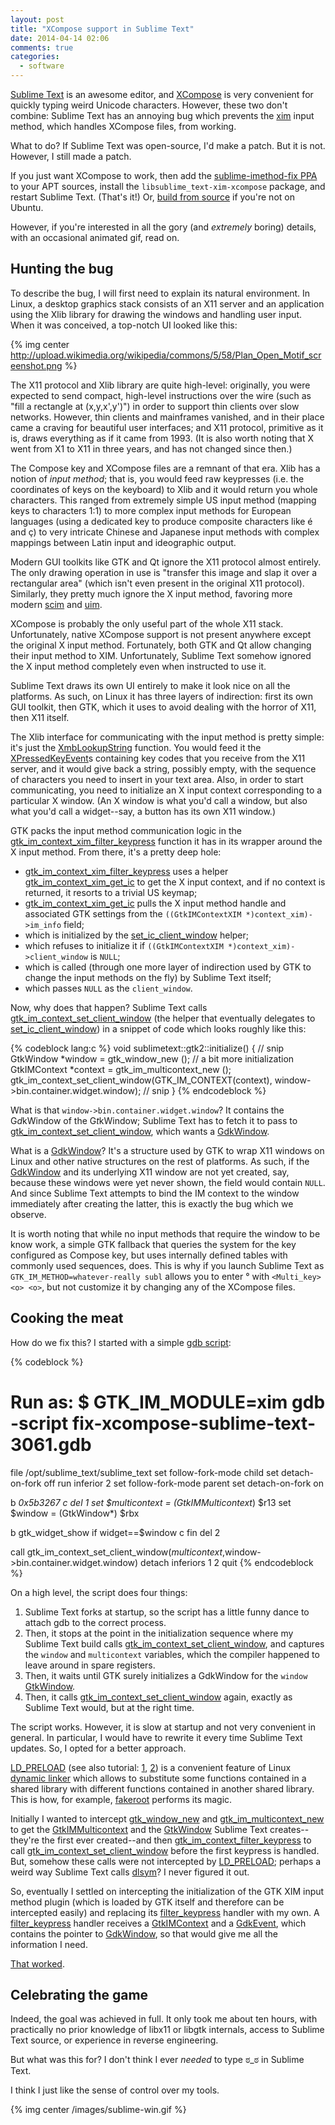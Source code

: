 ```yaml
---
layout: post
title: "XCompose support in Sublime Text"
date: 2014-04-14 02:06
comments: true
categories:
  - software
---
```


[Sublime Text][st] is an awesome editor, and [XCompose][] is very convenient for
quickly typing weird Unicode characters. However, these two don't combine:
Sublime Text has an annoying bug which prevents the [xim][] input method, which
handles XCompose files, from working.

What to do? If Sublime Text was open-source, I'd make a patch. But it is not.
However, I still made a patch.

If you just want XCompose to work, then add the [sublime-imethod-fix PPA][ppa]
to your APT sources, install the `libsublime_text-xim-xcompose` package,
and restart Sublime Text. (That's it!) Or, [build from source][gh] if you're not
on Ubuntu.

[st]: http://sublimetext.com/
[xcompose]: https://wiki.edubuntu.org/ComposeKey
[ppa]: https://launchpad.net/~whitequark/+archive/sublime-imethod-fix
[gh]: https://github.com/whitequark/sublime-imethod-fix
[xim]: http://en.wikipedia.org/wiki/X_Input_Method

However, if you're interested in all the gory (and *extremely* boring) details,
with an occasional animated gif, read on.

<!--more-->

Hunting the bug
---------------

To describe the bug, I will first need to explain its natural environment. In Linux,
a desktop graphics stack consists of an X11 server and an application using the Xlib
library for drawing the windows and handling user input. When it was conceived,
a top-notch UI looked like this:

{% img center http://upload.wikimedia.org/wikipedia/commons/5/58/Plan_Open_Motif_screenshot.png %}

The X11 protocol and Xlib library are quite high-level: originally, you were expected
to send compact, high-level instructions over the wire (such as "fill a rectangle
at (x,y,x',y')") in order to support thin clients over slow networks. However,
thin clients and mainframes vanished, and in their place came a craving for beautiful
user interfaces; and X11 protocol, primitive as it is, draws everything as if it came
from 1993. (It is also worth noting that X went from X1 to X11 in three years, and
has not changed since then.)

The Compose key and XCompose files are a remnant of that era. Xlib has a notion of
*input method*; that is, you would feed raw keypresses (i.e. the coordinates of
keys on the keyboard) to Xlib and it would return you whole characters. This ranged
from extremely simple US input method (mapping keys to characters 1:1) to more
complex input methods for European languages (using a dedicated key to produce
composite characters like é and ç) to very intricate Chinese and Japanese input
methods with complex mappings between Latin input and ideographic output.

Modern GUI toolkits like GTK and Qt ignore the X11 protocol almost entirely. The only
drawing operation in use is "transfer this image and slap it over a rectangular area"
(which isn't even present in the original X11 protocol). Similarly, they pretty
much ignore the X input method, favoring more modern [scim][] and [uim][].

[scim]: http://en.wikipedia.org/wiki/Smart_Common_Input_Method
[uim]: https://code.google.com/p/uim/

XCompose is probably the only useful part of the whole X11 stack. Unfortunately,
native XCompose support is not present anywhere except the original X input method.
Fortunately, both GTK and Qt allow changing their input method to XIM. Unfortunately,
Sublime Text somehow ignored the X input method completely even when instructed to
use it.

Sublime Text draws its own UI entirely to make it look nice on all the platforms.
As such, on Linux it has three layers of indirection: first its own GUI toolkit,
then GTK, which it uses to avoid dealing with the horror of X11, then X11 itself.

The Xlib interface for communicating with the input method is pretty simple:
it's just the [XmbLookupString][] function. You would feed it the
[XPressedKeyEvent][]s containing key codes that you receive from the X11
server, and it would give back a string, possibly empty, with the sequence
of characters you need to insert in your text area. Also, in order to
start communicating, you need to initialize an X input context corresponding
to a particular X window. (An X window is what you'd call a window, but also
what you'd call a widget--say, a button has its own X11 window.)

[xmblookupstring]: http://linux.die.net/man/3/xmblookupstring
[xpressedkeyevent]: http://linux.die.net/man/3/xkeyevent

GTK packs the input method communication logic in
the [gtk_im_context_xim_filter_keypress][] function it has in its wrapper
around the X input method. From there, it's a pretty deep hole:

  * [gtk_im_context_xim_filter_keypress][] uses a helper [gtk_im_context_xim_get_ic][]
    to get the X input context, and if no context is returned, it resorts to
    a trivial US keymap;
  * [gtk_im_context_xim_get_ic][] pulls the X input method handle and associated GTK
    settings from the `((GtkIMContextXIM *)context_xim)->im_info` field;
  * which is initialized by the [set_ic_client_window][] helper;
  * which refuses to initialize it if `((GtkIMContextXIM *)context_xim)->client_window` is `NULL`;
  * which is called (through one more layer of indirection used by GTK to change
    the input methods on the fly) by Sublime Text itself;
  * which passes `NULL` as the `client_window`.

Now, why does that happen? Sublime Text calls [gtk_im_context_set_client_window][] (the helper that
eventually delegates to [set_ic_client_window][]) in a snippet of code which looks roughly
like this:

{% codeblock lang:c %}
void sublimetext::gtk2::initialize() {
  // snip
  GtkWindow *window = gtk_window_new ();
  // a bit more initialization
  GtkIMContext *context = gtk_im_multicontext_new ();
  gtk_im_context_set_client_window(GTK_IM_CONTEXT(context), window->bin.container.widget.window);
  // snip
}
{% endcodeblock %}

What is that `window->bin.container.widget.window`? It contains the G<em>d</em>kWindow
of the G<em>t</em>kWindow; Sublime Text has to fetch it to pass to
[gtk_im_context_set_client_window][], which wants a [GdkWindow][].

What is a [GdkWindow][]? It's a structure used by GTK to wrap X11 windows on Linux and
other native structures on the rest of platforms. As such, if the [GdkWindow][] and
its underlying X11 window are not yet created, say, because these windows were yet
never shown, the field would contain `NULL`. And since Sublime Text attempts to bind
the IM context to the window immediately after creating the latter, this is exactly
the bug which we observe.

It is worth noting that while no input methods that require the window to be know work,
a simple GTK fallback that queries the system for the key configured as Compose key, but
uses internally defined tables with commonly used sequences, does. This is why if you
launch Sublime Text as `GTK_IM_METHOD=whatever-really subl` allows you to enter
° with `<Multi_key> <o> <o>`, but not customize it by changing any of the XCompose files.

[gtk_im_context_xim_filter_keypress]: https://git.gnome.org/browse/gtk+/tree/modules/input/gtkimcontextxim.c?id=2.24.20#n687
[gtk_im_context_xim_get_ic]: https://git.gnome.org/browse/gtk+/tree/modules/input/gtkimcontextxim.c?id=2.24.20#n1389
[set_ic_client_window]: https://git.gnome.org/browse/gtk+/tree/modules/input/gtkimcontextxim.c?id=2.24.20#n616
[gtk_im_context_set_client_window]: https://developer.gnome.org/gtk3/stable/GtkIMContext.html#gtk-im-context-set-client-window
[GdkWindow]: https://developer.gnome.org/gdk3/stable/gdk3-Windows.html

Cooking the meat
----------------

How do we fix this? I started with a simple [gdb script][]:

{% codeblock %}
# Run as: $ GTK_IM_MODULE=xim gdb -script fix-xcompose-sublime-text-3061.gdb
file /opt/sublime_text/sublime_text
set follow-fork-mode child
set detach-on-fork off
run
inferior 2
set follow-fork-mode parent
set detach-on-fork on

b *0x5b3267
c
del 1
set $multicontext = (GtkIMMulticontext*) $r13
set $window = (GtkWindow*) $rbx

b gtk_widget_show if widget==$window
c
fin
del 2

call gtk_im_context_set_client_window($multicontext,$window->bin.container.widget.window)
detach inferiors 1 2
quit
{% endcodeblock %}

On a high level, the script does four things:

  1. Sublime Text forks at startup, so the script has a little funny dance to attach
     gdb to the correct process.
  2. Then, it stops at the point in the initialization sequence where my Sublime Text
     build calls [gtk_im_context_set_client_window][], and captures the `window`
     and `multicontext` variables, which the compiler happened to leave around in
     spare registers.
  3. Then, it waits until GTK surely initializes a GdkWindow for the `window` [GtkWindow][].
  4. Then, it calls [gtk_im_context_set_client_window][] again, exactly as Sublime Text
     would, but at the right time.

The script works. However, it is slow at startup and not very convenient in general.
In particular, I would have to rewrite it every time Sublime Text updates. So, I opted
for a better approach.

[LD_PRELOAD][] (see also tutorial: [1][preload tut1], [2][preload tut2]) is a convenient
feature of Linux [dynamic linker][] which allows to substitute some functions contained
in a shared library with different functions contained in another shared library. This is
how, for example, [fakeroot][] performs its magic.

Initially I wanted to intercept [gtk_window_new][] and [gtk_im_multicontext_new][]
to get the [GtkIMMulticontext][] and the [GtkWindow][] Sublime Text creates--they're
the first ever created--and then [gtk_im_context_filter_keypress][] to call
[gtk_im_context_set_client_window][] before the first keypress is handled. But, somehow
these calls were not intercepted by [LD_PRELOAD][]; perhaps a weird way Sublime Text
calls [dlsym][]? I never figured it out.

So, eventually I settled on intercepting the initialization of the GTK XIM input method
plugin (which is loaded by GTK itself and therefore can be intercepted easily)
and replacing its [filter_keypress][xim_filter_keypress] handler with my own.
A [filter_keypress][xim_filter_keypress] handler receives a [GtkIMContext][]
and a [GdkEvent][], which contains the pointer to [GdkWindow][], so that would
give me all the information I need.

[That worked][library].

[gdb script]: https://sourceware.org/gdb/onlinedocs/gdb/Command-Files.html
[ld_preload]: http://man7.org/linux/man-pages/man8/ld.so.8.html
[preload tut1]: http://www.catonmat.net/blog/simple-ld-preload-tutorial/
[preload tut2]: http://www.catonmat.net/blog/simple-ld-preload-tutorial-part-2/
[dynamic linker]: http://en.wikipedia.org/wiki/Dynamic_linker#ELF-based_Unix-like_systems
[fakeroot]: http://man.he.net/man1/fakeroot
[dlsym]: http://pubs.opengroup.org/onlinepubs/009695399/functions/dlsym.html
[xim_filter_keypress]: https://git.gnome.org/browse/gtk+/tree/modules/input/gtkimcontextxim.c?id=2.24.20#n534
[library]: https://github.com/whitequark/sublime-imethod-fix/blob/master/libsublime_text-xim-xcompose.c
[GtkWindow]: https://developer.gnome.org/gtk3/3.5/GtkWindow.html
[gtk_window_new]: https://developer.gnome.org/gtk3/stable/GtkWindow.html#gtk-window-new
[GtkIMMulticontext]: https://developer.gnome.org/gtk3/stable/GtkIMMulticontext.html
[gtk_im_multicontext_new]: https://developer.gnome.org/gtk3/stable/GtkIMMulticontext.html#gtk-im-multicontext-new
[gtk_im_context_filter_keypress]: https://developer.gnome.org/gtk3/3.0/GtkIMContext.html#gtk-im-context-filter-keypress
[GtkIMContext]: https://developer.gnome.org/gtk3/stable/GtkIMContext.html
[GdkEvent]: https://developer.gnome.org/gdk3/stable/gdk3-Event-Structures.html#GdkEventAny

Celebrating the game
--------------------

Indeed, the goal was achieved in full. It only took me about ten hours, with practically
no prior knowledge of libx11 or libgtk internals, access to Sublime Text source, or
experience in reverse engineering.

But what was this for? I don't think I ever *needed* to type ಠ_ಠ in Sublime Text.

I think I just like the sense of control over my tools.

{% img center /images/sublime-win.gif %}
